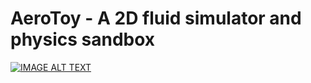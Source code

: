 # AeroToy - A 2D fluid simulator and physics sandbox

[![IMAGE ALT TEXT](https://andyborrell.github.io/aerotoy/aerotoy_0.1_thumbnail.jpg)](http://www.youtube.com/watch?v=3wV40Sn1hDY "AeroToy 0.1 beta Overview")

